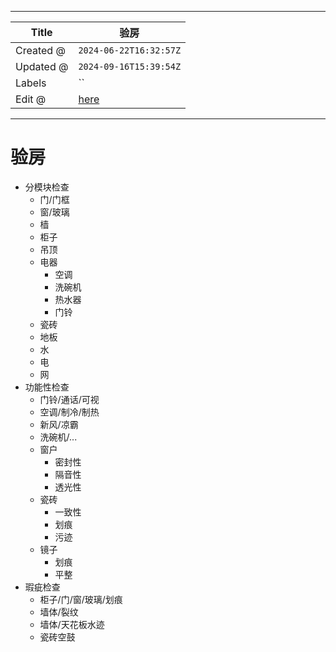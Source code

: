 -----

| Title     | 验房                                              |
| --------- | ----------------------------------------------- |
| Created @ | `2024-06-22T16:32:57Z`                          |
| Updated @ | `2024-09-16T15:39:54Z`                          |
| Labels    | \`\`                                            |
| Edit @    | [here](https://github.com/junxnone/F/issues/98) |

-----

# 验房

  - 分模块检查
      - 门/门框
      - 窗/玻璃
      - 樯
      - 柜子
      - 吊顶
      - 电器
          - 空调
          - 洗碗机
          - 热水器
          - 门铃
      - 瓷砖
      - 地板
      - 水
      - 电
      - 网
  - 功能性检查
      - 门铃/通话/可视
      - 空调/制冷/制热
      - 新风/凉霸
      - 洗碗机/...
      - 窗户
          - 密封性
          - 隔音性
          - 透光性
      - 瓷砖
          - 一致性
          - 划痕
          - 污迹
      - 镜子
          - 划痕
          - 平整
  - 瑕疵检查
      - 柜子/门/窗/玻璃/划痕
      - 墙体/裂纹
      - 墙体/天花板水迹
      - 瓷砖空鼓
